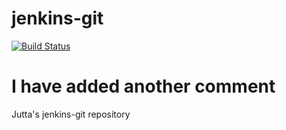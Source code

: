 # jenkins-git
[![Build Status](http://localhost:8080/buildStatus/icon?job=scm-poll)](http://localhost:8080/job/scm-poll/)
# I have added another comment
Jutta's jenkins-git repository
